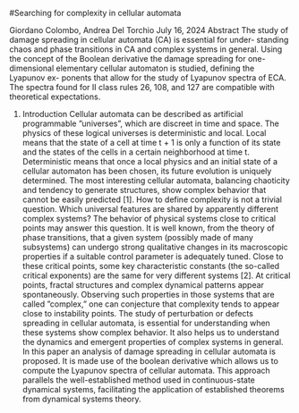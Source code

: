 #Searching for complexity in cellular automata

Giordano Colombo, Andrea Del Torchio
July 16, 2024
Abstract
The study of damage spreading in cellular automata (CA) is essential for under-
standing chaos and phase transitions in CA and complex systems in general.
Using the concept of the Boolean derivative the damage spreading for one-
dimensional elementary cellular automaton is studied, defining the Lyapunov ex-
ponents that allow for the study of Lyapunov spectra of ECA. The spectra found
for II class rules 26, 108, and 127 are compatible with theoretical expectations.

1. Introduction
Cellular automata can be described as artificial programmable ”universes”, which are discreet in time
and space. The physics of these logical universes is deterministic and local. Local means that the state
of a cell at time t + 1 is only a function of its state and the states of the cells in a certain neighborhood
at time t. Deterministic means that once a local physics and an initial state of a cellular automaton
has been chosen, its future evolution is uniquely determined.
The most interesting cellular automata, balancing chaoticity and tendency to generate structures,
show complex behavior that cannot be easily predicted [1]. How to define complexity is not a trivial
question. Which universal features are shared by apparently different complex systems? The behavior
of physical systems close to critical points may answer this question. It is well known, from the theory
of phase transitions, that a given system (possibly made of many subsystems) can undergo strong
qualitative changes in its macroscopic properties if a suitable control parameter is adequately tuned.
Close to these critical points, some key characteristic constants (the so-called critical exponents) are
the same for very different systems [2]. At critical points, fractal structures and complex dynamical
patterns appear spontaneously. Observing such properties in those systems that are called ”complex,”
one can conjecture that complexity tends to appear close to instability points.
The study of perturbation or defects spreading in cellular automata, is essential for understanding
when these systems show complex behavior. It also helps us to understand the dynamics and emergent
properties of complex systems in general.
In this paper an analysis of damage spreading in cellular automata is proposed. It is made use of
the boolean derivative which allows us to compute the Lyapunov spectra of cellular automata. This
approach parallels the well-established method used in continuous-state dynamical systems, facilitating
the application of established theorems from dynamical systems theory.
